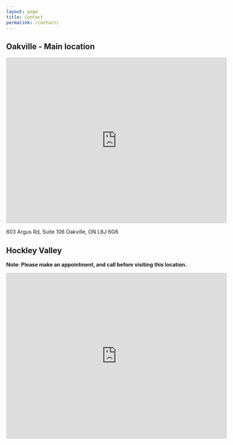 ```yaml
---
layout: page
title: Contact
permalink: /contact/
---
```


## Oakville - Main location

<iframe src="https://maps.google.ca/maps?q=603+Argus+Road%C2%A0+Suite+106%C2%A0+Oakville+ON+L6J+6G6&amp;ie=UTF8&amp;hq=&amp;hnear=603+Argus+Rd+%23106,+Oakville,+Halton+Regional+Municipality,+Ontario+L6J&amp;gl=ca&amp;t=m&amp;source=embed&amp;z=14&amp;iwloc=A&amp;output=embed" marginwidth="0" marginheight="0" scrolling="no" width="600" height="450" frameborder="0"></iframe>

603 Argus Rd, Suite 106
Oakville, ON L6J 6G6


## Hockley Valley

__Note: Please make an appointment, and call before visiting this location.__

<iframe src="https://www.google.com/maps/embed?pb=!1m18!1m12!1m3!1d2871.83608496119!2d-80.07663434893942!3d43.962756440273694!2m3!1f0!2f0!3f0!3m2!1i1024!2i768!4f13.1!3m3!1m2!1s0x882b00218aad6a75%3A0xc78615ba8cdc382f!2s1st%20Line%20EHS%20%26%20Hockley%20Rd%2C%20Mono%2C%20ON%20L9W%202Y8!5e0!3m2!1sen!2sca!4v1570401540875!5m2!1sen!2sca" width="600" height="450" frameborder="0" style="border:0;" allowfullscreen=""></iframe>


